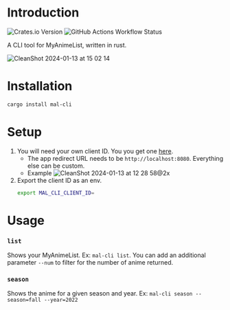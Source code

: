 # Introduction
![Crates.io Version](https://img.shields.io/crates/v/mal-cli)
![GitHub Actions Workflow Status](https://img.shields.io/github/actions/workflow/status/rkaahean/mal-cli/rust.yml)


A CLI tool for MyAnimeList, written in rust.

![CleanShot 2024-01-13 at 15 02 14](https://github.com/rkaahean/mal-cli/assets/16059999/7fea60b4-348c-4121-a3dd-d5f20e71eac0)


# Installation

```bash
cargo install mal-cli
```

# Setup

1. You will need your own client ID. You you get one [here](https://myanimelist.net/apiconfig/create).
   - The app redirect URL needs to be `http://localhost:8080`. Everything else can be custom.
   - Example ![CleanShot 2024-01-13 at 12 28 58@2x](https://github.com/rkaahean/mal-cli/assets/16059999/b32e4701-3360-4f22-9cdb-45d93caceb41)
2. Export the client ID as an env.
   ```bash
   export MAL_CLI_CLIENT_ID=
   ```

# Usage

### `list`
Shows your MyAnimeList. Ex: `mal-cli list`. You can add an additional parameter `--num` to filter for the number of anime returned.

### `season`
Shows the anime for a given season and year. 
Ex: `mal-cli season --season=fall --year=2022`
   

